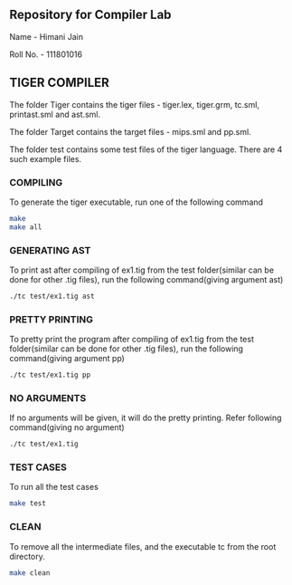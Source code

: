 ## Repository for Compiler Lab 

Name - Himani Jain

Roll No. - 111801016

## TIGER COMPILER

The folder Tiger contains the tiger files - tiger.lex, tiger.grm, tc.sml, printast.sml and ast.sml. 

The folder Target contains the target files - mips.sml and pp.sml.

The folder test contains some test files of the tiger language. There are 4 such example files. 

### COMPILING

To generate the tiger executable, run one of the following command 
```bash
make 
make all
```

### GENERATING AST 

To print ast after compiling of ex1.tig from the test folder(similar can be done for other .tig files), run the following command(giving argument ast)
```bash
./tc test/ex1.tig ast
```

### PRETTY PRINTING

To pretty print the program after compiling of ex1.tig from the test folder(similar can be done for other .tig files), run the following command(giving argument pp)
```bash
./tc test/ex1.tig pp
```
### NO ARGUMENTS

If no arguments will be given, it will do the pretty printing. Refer following command(giving no argument)
```bash
./tc test/ex1.tig
```

### TEST CASES

To run all the test cases
```bash
make test
```

### CLEAN

To remove all the intermediate files, and the executable tc from the root directory.
```bash
make clean
```




